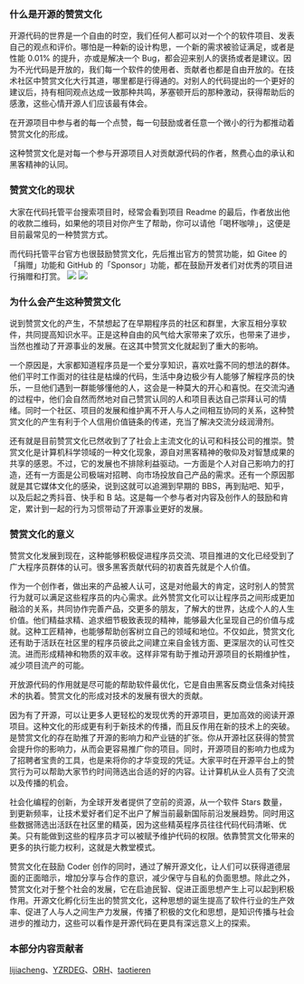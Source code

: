 ###  什么是开源的赞赏文化

开源代码的世界是一个自由的时空，我们任何人都可以对一个个的软件项目、发表自己的观点和评价。哪怕是一种新的设计构思，一个新的需求被验证满足，或者是性能 0.01% 的提升，亦或是解决一个 Bug，都会迎来别人的褒扬或者是建议。因为不光代码是开放的，我们每一个软件的使用者、贡献者也都是自由开放的。在技术社区中赞赏文化大行其道，哪里都是行得通的。对别人的代码提出的一个更好的建议后，持有相同观点达成一致那种共鸣，茅塞顿开后的那种激动，获得帮助后的感激，这些心情开源人们应该最有体会。

在开源项目中参与者的每一个点赞，每一句鼓励或者任意一个微小的行为都推动着赞赏文化的形成。

这种赞赏文化是对每一个参与开源项目人对贡献源代码的作者，熬费心血的承认和黑客精神的认同。

### 赞赏文化的现状

大家在代码托管平台搜索项目时，经常会看到项目 Readme 的最后，作者放出他的收款二维码，如果他的项目对你产生了帮助，你可以请他「喝杯咖啡」，这便是目前最常见的一种赞赏方式。

而代码托管平台官方也很鼓励赞赏文化，先后推出官方的赞赏功能，如 Gitee 的「捐赠」功能和 GitHub 的「Sponsor」功能，都在鼓励开发者们对优秀的项目进行捐赠和打赏。
![](https://images.gitee.com/uploads/images/2021/0105/134612_c1c80e44_5694891.png)
![](https://images.gitee.com/uploads/images/2021/0105/134908_9d839d42_5694891.png)

### 为什么会产生这种赞赏文化

说到赞赏文化的产生，不禁想起了在早期程序员的社区和群里，大家互相分享软件，共同提高知识水平。正是这种自由的风气给大家带来了欢乐，也带来了进步，当然也推动了开源事业的发展。在这其中赞赏文化就起到了重大的影响。

一个原因是，大家都知道程序员是一个爱分享知识，喜欢吐露不同的想法的群体。他们平时工作面对的往往是枯燥的代码，生活中身边极少有人能够了解程序员的快乐，一旦他们遇到一群能够懂他的人，这会是一种莫大的开心和喜悦。在交流沟通的过程中，他们会自然而然地对自己赞赏认同的人和项目表达自己崇拜认可的情绪。同时一个社区、项目的发展和维护离不开人与人之间相互协同的关系，这种赞赏文化的产生有利于个人信用价值链条的传递，充当了解决交流分歧润滑剂。

还有就是目前赞赏文化已然收到了了社会上主流文化的认可和科技公司的推崇。赞赏文化是计算机科学领域的一种文化现象，源自对黑客精神的敬仰及对智慧成果的共享的感恩。不过，它的发展也不排除利益驱动。一方面是个人对自己影响力的打造，还有一方面是公司极端对招聘、向市场投放自己产品的需求。还有一个原因那就是其它媒体文化的感染，说到这就可以追溯到早期的 BBS，再到贴吧、知乎，以及后起之秀抖音、快手和 B 站。这是每一个参与者对内容及创作人的鼓励和肯定，累计到一起的行为习惯带动了开源事业更好的发展。



### 赞赏文化的意义

赞赏文化发展到现在，这种能够积极促进程序员交流、项目推进的文化已经受到了广大程序员群体的认可。很多黑客贡献代码的初衷首先就是个人价值。

作为一个创作者，做出来的产品被人认可，这是对他最大的肯定，这时别人的赞赏行为就可以满足这些程序员的内心需求。此外赞赏文化可以让程序员之间形成更加融洽的关系，共同协作完善产品，交更多的朋友，了解大的世界，达成个人的人生价值。他们精益求精、追求细节极致表现的精神，能够最大化呈现自己的价值与成就。这种工匠精神，也能够帮助创客树立自己的领域和地位。不仅如此，赞赏文化还有助于活跃在社区里的程序员彼此之间建立来自金钱方面、更深层次的认可性交流。进而形成精神和物质的双丰收。这样非常有助于推动开源项目的长期维护性，减少项目流产的可能。

开放源代码的作用就是尽可能的帮助软件最优化，它是自由黑客反商业信条对纯技术的执着。赞赏文化的形成对技术的发展有很大的贡献。

因为有了开源，可以让更多人更轻松的发现优秀的开源项目，更加高效的阅读开源项目。这种文化的形成更有利于新技术的传播，而且反作用在新的技术上的突破。是赞赏文化的存在助推了开源的影响力和产业链的扩张。你从开源社区获得的赞赏会提升你的影响力，从而会更容易推广你的项目。同时，开源项目的影响力也成为了招聘者宝贵的工具，也是来将你的才华变现的凭证。大家平时在开源平台上的赞赏行为可以帮助大家节约时间筛选出合适的好的内容。让计算机从业人员有了交流以及传播的机会。

社会化编程的创新，为全球开发者提供了空前的资源，从一个软件 Stars 数量，到更新频率，让技术爱好者们足不出户了解当前最新国际前沿发展趋势。同时用这些数据筛选出活跃在社区里的精英，因为这些精英程序员往往代码代码清晰、优美。只有能做到这些的程序员才可以被赋予维护代码的权限。依靠赞赏文化带来的更多的执行能力权利，这就是大教堂模式。

赞赏文化在鼓励 Coder 创作的同时，通过了解开源文化，让人们可以获得道德层面的正面暗示，增加分享与合作的意识，减少保守与自私的负面思想。除此之外，赞赏文化对于整个社会的发展，它在启迪民智、促进正面思想产生上可以起到积极作用。开源文化孵化衍生出的赞赏文化，这种思想的诞生提高了软件行业的生产效率、促进了人与人之间生产力发展，传播了积极的文化和思想，是知识传播与社会进步的推动力，这些可以看作是开源代码在更具有深远意义上的探索。

### 本部分内容贡献者

[lijiacheng](https://gitee.com/Baron_Lee)、[YZRDEG](https://gitee.com/YZRDEG)、[ORH](https://gitee.com/orh)、[taotieren](https://gitee.com/taotieren)




